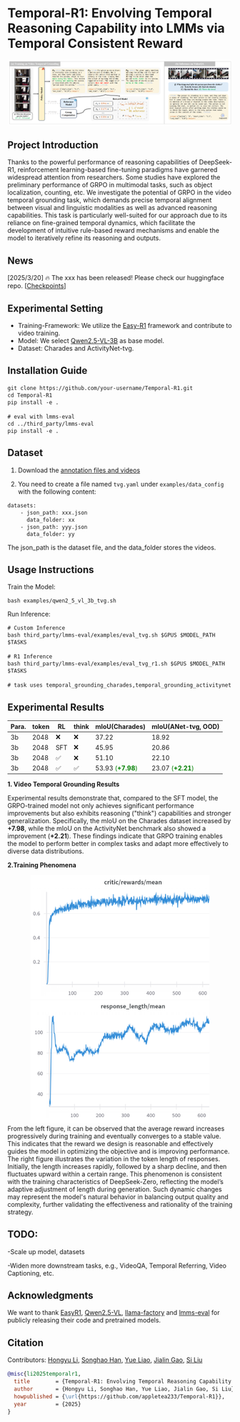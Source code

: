 # Temporal-R1: Envolving Temporal Reasoning Capability into LMMs via Temporal Consistent Reward

<div align="center">
<img src="./pics/fig1.png" width="500"/>
</div>

## Project Introduction
Thanks to the powerful performance of reasoning capabilities of DeepSeek-R1, reinforcement learning-based fine-tuning paradigms have garnered widespread attention from researchers. Some studies have explored the preliminary performance of GRPO in multimodal tasks, such as object localization, counting, etc. We investigate the potential of GRPO in the video temporal grounding task, which demands precise temporal alignment between visual and linguistic modalities as well as advanced reasoning capabilities. This task is particularly well-suited for our approach due to its reliance on fine-grained temporal dynamics, which facilitate the development of intuitive rule-based reward mechanisms and enable the model to iteratively refine its reasoning and outputs.

## News
[2025/3/20] 🔥 The xxx has been released! Please check our huggingface repo. [[Checkpoints](https://huggingface.co/datasets/)]

## Experimental Setting
* Training-Framework: We utilize the [Easy-R1](https://github.com/hiyouga/EasyR1) framework and contribute to video training.
* Model: We select [Qwen2.5-VL-3B](https://huggingface.co/Qwen/Qwen2.5-VL-3B-Instruct) as base model.
* Dataset: Charades and ActivityNet-tvg.

## Installation Guide
```
git clone https://github.com/your-username/Temporal-R1.git
cd Temporal-R1
pip install -e .

# eval with lmms-eval
cd ../third_party/lmms-eval
pip install -e .
```

## Dataset
1. Download the [annotation files and videos](https://huggingface.co/datasets/appletea2333/temporal_r1)

2. You need to create a file named `tvg.yaml` under  `examples/data_config` with the following content:

```
datasets:
    - json_path: xxx.json
      data_folder: xx
    - json_path: yyy.json
      data_folder: yy
```
The json_path is the dataset file, and the data_folder stores the videos.

## Usage Instructions

Train the Model:
```
bash examples/qwen2_5_vl_3b_tvg.sh
```
Run Inference:
```
# Custom Inference
bash third_party/lmms-eval/examples/eval_tvg.sh $GPUS $MODEL_PATH $TASKS

# R1 Inference
bash third_party/lmms-eval/examples/eval_tvg_r1.sh $GPUS $MODEL_PATH $TASKS

# task uses temporal_grounding_charades,temporal_grounding_activitynet
```
## Experimental Results
| Para. | token         | RL  |think | mIoU(Charades)  | mIoU(ANet-tvg, OOD)       |
|------|------------------|----------|------------|------------|-----------|
| 3b    | 2048         | ❌     | ❌ | 37.22     | 18.92 |
| 3b    | 2048         | SFT    | ❌ | 45.95     | 20.86 |
| 3b    | 2048         | ✅    | ❌ | 51.10     | 22.10 |
| 3b    | 2048         | ✅     | ✅ | 53.93 <span style="color: green;">(**+7.98**)</span>    | 23.07 <span style="color: green;">(**+2.21**)</span>|

**1. Video Temporal Grounding Results**

Experimental results demonstrate that, compared to the SFT model, the GRPO-trained model not only achieves significant performance improvements but also exhibits reasoning ("think") capabilities and stronger generalization. Specifically, the mIoU on the Charades dataset increased by **+7.98**, while the mIoU on the ActivityNet benchmark also showed a improvement (**+2.21**). These findings indicate that GRPO training enables the model to perform better in complex tasks and adapt more effectively to diverse data distributions.

**2.Training Phenomena**

<div align="center">
<img src="./pics/reward curve.png" width="400"/> <img src="./pics/token len.png" width="400"/>
</div>
From the left figure, it can be observed that the average reward increases progressively during training and eventually converges to a stable value. This indicates that the reward we design is reasonable and effectively guides the model in optimizing the objective and is improving performance. The right figure illustrates the variation in the token length of responses. Initially, the length increases rapidly, followed by a sharp decline, and then fluctuates upward within a certain range. This phenomenon is consistent with the training characteristics of DeepSeek-Zero, reflecting the model’s adaptive adjustment of length during generation. Such dynamic changes may represent the model's natural behavior in balancing output quality and complexity, further validating the effectiveness and rationality of the training strategy.


## TODO:

-Scale up model, datasets

-Widen more downstream tasks, e.g., VideoQA, Temporal Referring, Video Captioning, etc.

## Acknowledgments
We want to thank [EasyR1](https://github.com/hiyouga/EasyR1), [Qwen2.5-VL](https://github.com/QwenLM/Qwen2.5-VL), [llama-factory](https://github.com/hiyouga/LLaMA-Factory) and [lmms-eval](https://github.com/EvolvingLMMs-Lab/lmms-eval) for publicly releasing their code and pretrained models.

## Citation
Contributors: [Hongyu Li](https://github.com/appletea233), [Songhao Han](https://github.com/hshjerry), [Yue Liao](https://github.com/YueLiao), [Jialin Gao](https://scholar.google.com/citations?user=sj4FqEgAAAAJ&hl=zh-CN), [Si Liu](https://scholar.google.com/citations?user=-QtVtNEAAAAJ&hl=zh-CN)

```bibtex
@misc{li2025temporalr1,
  title        = {Temporal-R1: Envolving Temporal Reasoning Capability into LMMs via Temporal Consistent Reward},
  author       = {Hongyu Li, Songhao Han, Yue Liao, Jialin Gao, Si Liu},
  howpublished = {\url{https://github.com/appletea233/Temporal-R1}},
  year         = {2025}
}
```
